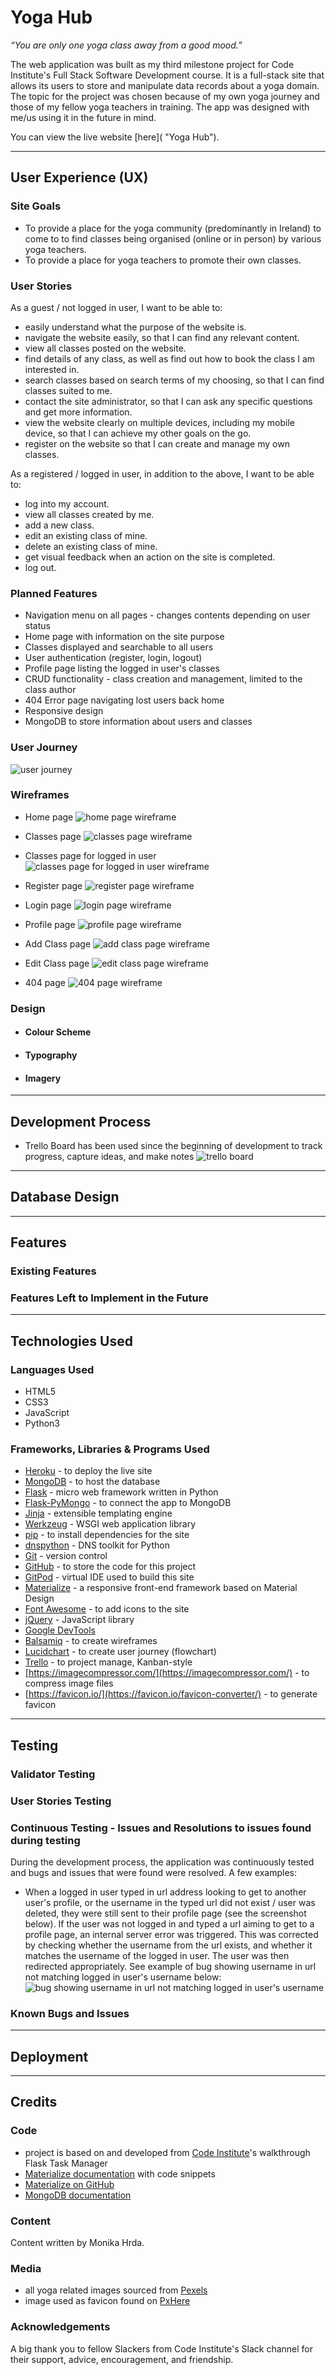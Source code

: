 # Yoga Hub
_“You are only one yoga class away from a good mood.”_

The web application was built as my third milestone project for Code Institute's Full Stack Software Development course. It is a full-stack site that allows its users to store and manipulate data records about a yoga domain. The topic for the project was chosen because of my own yoga journey and those of my fellow yoga teachers in training. The app was designed with me/us using it in the future in mind. 

You can view the live website [here]( "Yoga Hub"). 
***
## User Experience (UX)

### Site Goals

* To provide a place for the yoga community (predominantly in Ireland) to come to to find classes being organised (online or in person) by various yoga teachers.
* To provide a place for yoga teachers to promote their own classes.

### User Stories

As a guest / not logged in user, I want to be able to:

* easily understand what the purpose of the website is.
* navigate the website easily, so that I can find any relevant content.
* view all classes posted on the website.
* find details of any class, as well as find out how to book the class I am interested in.
* search classes based on search terms of my choosing, so that I can find classes suited to me.
* contact the site administrator, so that I can ask any specific questions and get more information.
* view the website clearly on multiple devices, including my mobile device, so that I can achieve my other goals on the go.
* register on the website so that I can create and manage my own classes.

As a registered / logged in user, in addition to the above, I want to be able to:

* log into my account.
* view all classes created by me.
* add a new class.
* edit an existing class of mine.
* delete an existing class of mine.
* get visual feedback when an action on the site is completed.
* log out. 

### Planned Features

* Navigation menu on all pages - changes contents depending on user status
* Home page with information on the site purpose
* Classes displayed and searchable to all users
* User authentication (register, login, logout)
* Profile page listing the logged in user's classes
* CRUD functionality - class creation and management, limited to the class author
* 404 Error page navigating lost users back home
* Responsive design
* MongoDB to store information about users and classes

### User Journey

![user journey](docs/readme-img/user-journey.jpg)

### Wireframes

* Home page
![home page wireframe](docs/wireframes/home.png)

* Classes page
![classes page wireframe](docs/wireframes/classes.png)

* Classes page for logged in user
![classes page for logged in user wireframe](docs/wireframes/classes-logged-in-user.png)

* Register page
![register page wireframe](docs/wireframes/register.png)

* Login page
![login page wireframe](docs/wireframes/login.png)

* Profile page
![profile page wireframe](docs/wireframes/profile.png)

* Add Class page
![add class page wireframe](docs/wireframes/add-class.png)

* Edit Class page
![edit class page wireframe](docs/wireframes/edit-class.png)

* 404 page
![404 page wireframe](docs/wireframes/404.png)

### Design

* #### Colour Scheme

* #### Typography

* #### Imagery

***
## Development Process

* Trello Board has been used since the beginning of development to track progress, capture ideas, and make notes
![trello board](docs/readme-img/trello-board.jpg)

***
## Database Design

***
## Features

### Existing Features

### Features Left to Implement in the Future

***
## Technologies Used

### Languages Used

* HTML5
* CSS3
* JavaScript
* Python3

### Frameworks, Libraries & Programs Used

* [Heroku](https://heroku.com/) - to deploy the live site
* [MongoDB](https://www.mongodb.com/) - to host the database
* [Flask](https://flask.palletsprojects.com/en/2.1.x/) - micro web framework written in Python
* [Flask-PyMongo](https://pypi.org/project/Flask-PyMongo/) - to connect the app to MongoDB
* [Jinja](https://jinja.palletsprojects.com/en/3.0.x/) - extensible templating engine 
* [Werkzeug](https://werkzeug.palletsprojects.com/en/2.1.x/) - WSGI web application library
* [pip](https://pip.pypa.io/en/stable/) - to install dependencies for the site
* [dnspython](https://www.dnspython.org/) - DNS toolkit for Python
* [Git](https://git-scm.com/) - version control
* [GitHub](https://github.com/) - to store the code for this project
* [GitPod](https://www.gitpod.io/) - virtual IDE used to build this site
* [Materialize](https://materializecss.com/) - a responsive front-end framework based on Material Design
* [Font Awesome](https://fontawesome.com/) - to add icons to the site
* [jQuery](https://jquery.com/) - JavaScript library
* [Google DevTools](https://developer.chrome.com/docs/devtools/)
* [Balsamiq](https://balsamiq.com/wireframes/) - to create wireframes
* [Lucidchart](https://www.lucidchart.com/) - to create user journey (flowchart)
* [Trello](https://www.trello.com/) - to project manage, Kanban-style
* [https://imagecompressor.com/](https://imagecompressor.com/) - to compress image files
* [https://favicon.io/](https://favicon.io/favicon-converter/) - to generate favicon

***
## Testing

### Validator Testing

### User Stories Testing

### Continuous Testing - Issues and Resolutions to issues found during testing

During the development process, the application was continuously tested and bugs and issues that were found were resolved. A few examples:

* When a logged in user typed in url address looking to get to another user's profile, or the username in the typed url did not exist / user was deleted, they were still sent to their profile page (see the screenshot below). If the user was not logged in and typed a url aiming to get to a profile page, an internal server error was triggered. This was corrected by checking whether the username from the url exists, and whether it matches the username of the logged in user. The user was then redirected appropriately. See example of bug showing username in url not matching logged in user's username below:
![bug showing username in url not matching logged in user's username](docs/readme-img/profile-page-bug.jpg)

### Known Bugs and Issues

***
## Deployment

***
## Credits

### Code

* project is based on and developed from [Code Institute](https://codeinstitute.net/)'s walkthrough Flask Task Manager
* [Materialize documentation](https://materializecss.com/) with code snippets
* [Materialize on GitHub](https://github.com/Dogfalo/materialize)
* [MongoDB documentation](https://www.mongodb.com/docs/)

### Content

Content written by Monika Hrda.

### Media

* all yoga related images sourced from [Pexels](https://www.pexels.com/)
* image used as favicon found on [PxHere](https://pxhere.com/)

### Acknowledgements

A big thank you to fellow Slackers from Code Institute's Slack channel for their support, advice, encouragement, and friendship.
